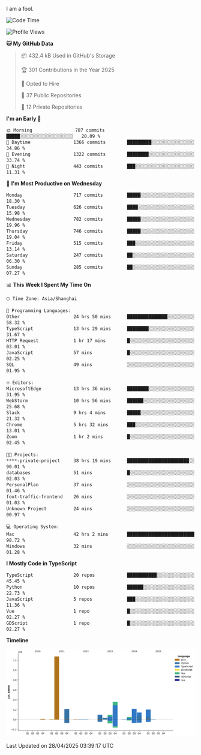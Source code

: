 I am a fool.

<!--START_SECTION:waka-->
![Code Time](http://img.shields.io/badge/Code%20Time-2%2C947%20hrs%2054%20mins-blue)

![Profile Views](http://img.shields.io/badge/Profile%20Views-3-blue)

**🐱 My GitHub Data** 

> 📦 432.4 kB Used in GitHub's Storage 
 > 
> 🏆 301 Contributions in the Year 2025
 > 
> 💼 Opted to Hire
 > 
> 📜 37 Public Repositories 
 > 
> 🔑 12 Private Repositories 
 > 
**I'm an Early 🐤** 

```text
🌞 Morning                787 commits         █████░░░░░░░░░░░░░░░░░░░░   20.09 % 
🌆 Daytime                1366 commits        █████████░░░░░░░░░░░░░░░░   34.86 % 
🌃 Evening                1322 commits        ████████░░░░░░░░░░░░░░░░░   33.74 % 
🌙 Night                  443 commits         ███░░░░░░░░░░░░░░░░░░░░░░   11.31 % 
```
📅 **I'm Most Productive on Wednesday** 

```text
Monday                   717 commits         █████░░░░░░░░░░░░░░░░░░░░   18.30 % 
Tuesday                  626 commits         ████░░░░░░░░░░░░░░░░░░░░░   15.98 % 
Wednesday                782 commits         █████░░░░░░░░░░░░░░░░░░░░   19.96 % 
Thursday                 746 commits         █████░░░░░░░░░░░░░░░░░░░░   19.04 % 
Friday                   515 commits         ███░░░░░░░░░░░░░░░░░░░░░░   13.14 % 
Saturday                 247 commits         ██░░░░░░░░░░░░░░░░░░░░░░░   06.30 % 
Sunday                   285 commits         ██░░░░░░░░░░░░░░░░░░░░░░░   07.27 % 
```


📊 **This Week I Spent My Time On** 

```text
🕑︎ Time Zone: Asia/Shanghai

💬 Programming Languages: 
Other                    24 hrs 50 mins      ███████████████░░░░░░░░░░   58.32 % 
TypeScript               13 hrs 29 mins      ████████░░░░░░░░░░░░░░░░░   31.67 % 
HTTP Request             1 hr 17 mins        █░░░░░░░░░░░░░░░░░░░░░░░░   03.01 % 
JavaScript               57 mins             █░░░░░░░░░░░░░░░░░░░░░░░░   02.25 % 
SQL                      49 mins             ░░░░░░░░░░░░░░░░░░░░░░░░░   01.95 % 

🔥 Editors: 
MicrosoftEdge            13 hrs 36 mins      ████████░░░░░░░░░░░░░░░░░   31.95 % 
WebStorm                 10 hrs 56 mins      ██████░░░░░░░░░░░░░░░░░░░   25.68 % 
Slack                    9 hrs 4 mins        █████░░░░░░░░░░░░░░░░░░░░   21.32 % 
Chrome                   5 hrs 32 mins       ███░░░░░░░░░░░░░░░░░░░░░░   13.01 % 
Zoom                     1 hr 2 mins         █░░░░░░░░░░░░░░░░░░░░░░░░   02.45 % 

🐱‍💻 Projects: 
****-private-project     38 hrs 19 mins      ███████████████████████░░   90.01 % 
databases                51 mins             █░░░░░░░░░░░░░░░░░░░░░░░░   02.03 % 
PersonalPlan             37 mins             ░░░░░░░░░░░░░░░░░░░░░░░░░   01.46 % 
foot-traffic-frontend    26 mins             ░░░░░░░░░░░░░░░░░░░░░░░░░   01.03 % 
Unknown Project          24 mins             ░░░░░░░░░░░░░░░░░░░░░░░░░   00.97 % 

💻 Operating System: 
Mac                      42 hrs 2 mins       █████████████████████████   98.72 % 
Windows                  32 mins             ░░░░░░░░░░░░░░░░░░░░░░░░░   01.28 % 
```

**I Mostly Code in TypeScript** 

```text
TypeScript               20 repos            ███████████░░░░░░░░░░░░░░   45.45 % 
Python                   10 repos            ██████░░░░░░░░░░░░░░░░░░░   22.73 % 
JavaScript               5 repos             ███░░░░░░░░░░░░░░░░░░░░░░   11.36 % 
Vue                      1 repo              █░░░░░░░░░░░░░░░░░░░░░░░░   02.27 % 
GDScript                 1 repo              █░░░░░░░░░░░░░░░░░░░░░░░░   02.27 % 
```



**Timeline**

![Lines of Code chart](https://raw.githubusercontent.com/VeejaLiu/VeejaLiu/master/assets/bar_graph.png)


 Last Updated on 28/04/2025 03:39:17 UTC
<!--END_SECTION:waka-->
